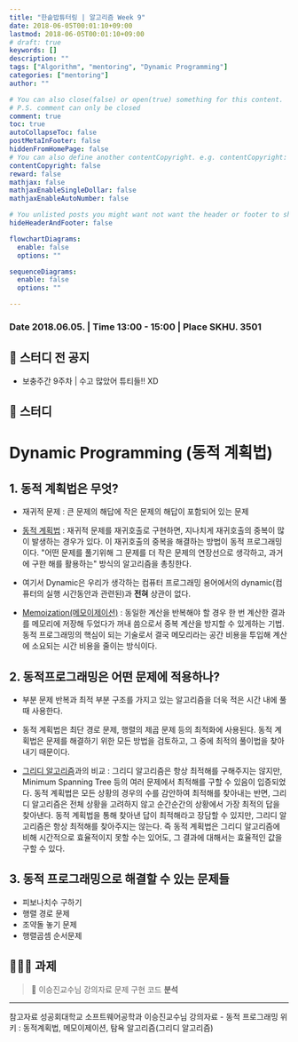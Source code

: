 ```yaml
---
title: "한솥밥튜터링 | 알고리즘 Week 9"
date: 2018-06-05T00:01:10+09:00
lastmod: 2018-06-05T00:01:10+09:00
# draft: true
keywords: []
description: ""
tags: ["Algorithm", "mentoring", "Dynamic Programming"]
categories: ["mentoring"]
author: ""

# You can also close(false) or open(true) something for this content.
# P.S. comment can only be closed
comment: true
toc: true
autoCollapseToc: false
postMetaInFooter: false
hiddenFromHomePage: false
# You can also define another contentCopyright. e.g. contentCopyright: "This is another copyright."
contentCopyright: false
reward: false
mathjax: false
mathjaxEnableSingleDollar: false
mathjaxEnableAutoNumber: false

# You unlisted posts you might want not want the header or footer to show
hideHeaderAndFooter: false

flowchartDiagrams:
  enable: false
  options: ""

sequenceDiagrams: 
  enable: false
  options: ""

---
```


<!--more-->

### Date 2018.06.05. | Time 13:00 - 15:00 | Place SKHU. 3501

## 🏫 스터디 전 공지

- 보충주간 9주차 | 수고 많았어 튜티들!! XD



## 📖 스터디

# Dynamic Programming (동적 계획법)

## 1. 동적 계획법은 무엇?

- 재귀적 문제 : 큰 문제의 해답에 작은 문제의 해답이 포함되어 있는 문제

- [동적 계획법](https://namu.wiki/w/%EB%8F%99%EC%A0%81%20%EA%B3%84%ED%9A%8D%EB%B2%95) : 재귀적 문제를 재귀호출로 구현하면, 지나치게 재귀호출의 중복이 많이 발생하는 경우가 있다. 이 재귀호출의 중복을 해결하는 방법이 동적 프로그래밍이다. "어떤 문제를 풀기위해 그 문제를 더 작은 문제의 연장선으로 생각하고, 과거에 구한 해를 활용하는" 방식의 알고리즘을 총칭한다.

- 여기서 Dynamic은 우리가 생각하는 컴퓨터 프로그래밍 용어에서의 dynamic(컴퓨터의 실행 시간동안과 관련된)과 **전혀** 상관이 없다.

- [Memoization(메모이제이션)](https://namu.wiki/w/%EB%A9%94%EB%AA%A8%EC%9D%B4%EC%A0%9C%EC%9D%B4%EC%85%98) : 동일한 계산을 반복해야 할 경우 한 번 계산한 결과를 메모리에 저장해 두었다가 꺼내 씀으로서 중복 계산을 방지할 수 있게하는 기법. 동적 프로그래밍의 핵심이 되는 기술로서 결국 메모리라는 공간 비용을 투입해 계산에 소요되는 시간 비용을 줄이는 방식이다.

## 2. 동적프로그래밍은 어떤 문제에 적용하나? 

- 부분 문제 반복과 최적 부분 구조를 가지고 있는 알고리즘을 더욱 적은 시간 내에 풀 때 사용한다.

- 동적 계획법은 최단 경로 문제, 행렬의 제곱 문제 등의 최적화에 사용된다. 동적 계획법은 문제를 해결하기 위한 모든 방법을 검토하고, 그 중에 최적의 풀이법을 찾아내기 때문이다.

- [그리디 알고리즘](https://ko.wikipedia.org/wiki/%ED%83%90%EC%9A%95_%EC%95%8C%EA%B3%A0%EB%A6%AC%EC%A6%98)과의 비교 : 그리디 알고리즘은 항상 최적해를 구해주지는 않지만, Minimum Spanning Tree 등의 여러 문제에서 최적해를 구할 수 있음이 입증되었다. 동적 계획법은 모든 상황의 경우의 수를 감안하여 최적해를 찾아내는 반면, 그리디 알고리즘은 전체 상황을 고려하지 않고 순간순간의 상황에서 가장 최적의 답을 찾아낸다. 동적 계획법을 통해 찾아낸 답이 최적해라고 장담할 수 있지만, 그리디 알고리즘은 항상 최적해를 찾아주지는 않는다. 즉 동적 계획법은 그리디 알고리즘에 비해 시간적으로 효율적이지 못할 수는 있어도, 그 결과에 대해서는 효율적인 값을 구할 수 있다.


## 3. 동적 프로그래밍으로 해결할 수 있는 문제들

- 피보나치수 구하기
- 행렬 경로 문제
- 조약돌 놓기 문제
- 행렬곱셈 순서문제
 

## 👩🏼‍💻 과제

> 🐥 이승진교수님 강의자료 문제 구현 코드 **분석**


------

참고자료
성공회대학교 소프트웨어공학과 이승진교수님 강의자료 - 동적 프로그래밍
위키 : 동적계획법, 메모이제이션, 탐욕 알고리즘(그리디 알고리즘)
